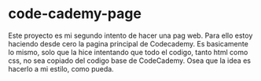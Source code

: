 # code-cademy-page
Este proyecto es mi segundo intento de hacer una pag web. Para ello estoy haciendo desde cero la pagina principal de Codecademy. 
Es basicamente lo mismo, solo que la hice intentando que todo el codigo, tanto html como css, no sea copiado del codigo base de CodeCademy. 
Osea que la idea es hacerlo a mi estilo, como pueda.
